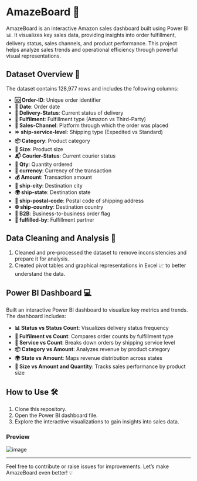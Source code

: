 # AmazeBoard 🚀

AmazeBoard is an interactive Amazon sales dashboard built using Power BI 📊. It visualizes key sales data, providing insights into order fulfillment, delivery status, sales channels, and product performance. This project helps analyze sales trends and operational efficiency through powerful visual representations.

## Dataset Overview 📝
The dataset contains 128,977 rows and includes the following columns:

- **🆔 Order-ID**: Unique order identifier
- **📅 Date**: Order date
- **🚚 Delivery-Status**: Current status of delivery
- **🏬 Fulfilment**: Fulfillment type (Amazon vs Third-Party)
- **🛒 Sales-Channel**: Platform through which the order was placed
- **⏩ ship-service-level**: Shipping type (Expedited vs Standard)
- **📦 Category**: Product category
- **📐 Size**: Product size
- **📬 Courier-Status**: Current courier status
- **🔢 Qty**: Quantity ordered
- **💱 currency**: Currency of the transaction
- **💰 Amount**: Transaction amount
- **🌆 ship-city**: Destination city
- **🌍 ship-state**: Destination state
- **📮 ship-postal-code**: Postal code of shipping address
- **🌐 ship-country**: Destination country
- **🏢 B2B**: Business-to-business order flag
- **🤝 fulfilled-by**: Fulfillment partner

## Data Cleaning and Analysis 🧹
1. Cleaned and pre-processed the dataset to remove inconsistencies and prepare it for analysis.
2. Created pivot tables and graphical representations in Excel 📈 to better understand the data.

## Power BI Dashboard 💻
Built an interactive Power BI dashboard to visualize key metrics and trends. The dashboard includes:

- **📊 Status vs Status Count**: Visualizes delivery status frequency
- **🏬 Fulfilment vs Count**: Compares order counts by fulfillment type
- **🚚 Service vs Count**: Breaks down orders by shipping service level
- **📦 Category vs Amount**: Analyzes revenue by product category
- **🌍 State vs Amount**: Maps revenue distribution across states
- **📐 Size vs Amount and Quantity**: Tracks sales performance by product size

## How to Use 🛠️
1. Clone this repository.
2. Open the Power BI dashboard file.
3. Explore the interactive visualizations to gain insights into sales data.

### Preview
![image](https://github.com/user-attachments/assets/99d795aa-ee62-4bb9-a6b0-375dbfb8d9d3)

---

Feel free to contribute or raise issues for improvements. Let’s make AmazeBoard even better! 💡

